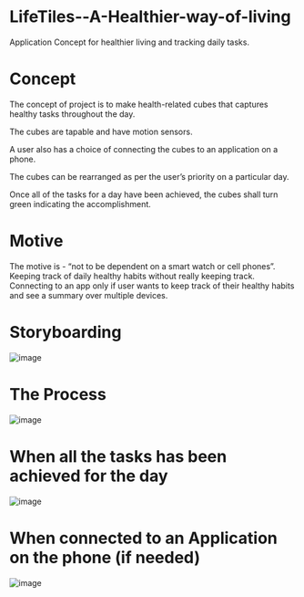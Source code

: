 # LifeTiles--A-Healthier-way-of-living
Application Concept for healthier living and tracking daily tasks. 

# Concept

The concept of project is to make health-related cubes that captures healthy tasks throughout the day.

The cubes are tapable and have motion sensors.

A user also has a choice of connecting the cubes to an application on a phone.

The cubes can be rearranged as per the user’s priority on a particular day.

Once all of the tasks for a day have been achieved, the cubes shall turn green indicating the accomplishment.


# Motive

The motive is - “not to be dependent on a smart watch or cell phones”. 
Keeping track of daily healthy habits without really keeping track.
Connecting to an app only if user wants to keep track of their healthy habits and see a summary over multiple devices. 


# Storyboarding
![image](https://github.com/user-attachments/assets/66b9ff57-3f1c-4fcb-876e-f422acdec5fe)

# The Process
![image](https://github.com/user-attachments/assets/46ffc2ea-f297-44d6-9635-8d5ba542391d)

# When all the tasks has been achieved for the day
![image](https://github.com/user-attachments/assets/ca7b8220-bdb9-4a59-8db9-2da01ee60b01)

# When connected to an Application on the phone (if needed)
![image](https://github.com/user-attachments/assets/4b35764c-3f13-4084-bafe-61d2c9e88819)








